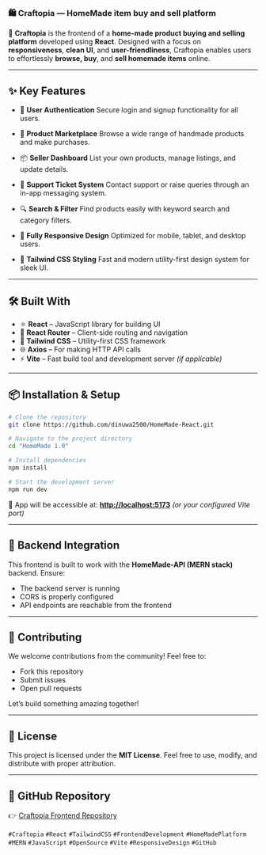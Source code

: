 ### 🛍️  Craftopia — HomeMade item buy and sell platform

🚀 **Craftopia** is the frontend of a **home-made product buying and selling platform** developed using **React**. Designed with a focus on **responsiveness**, **clean UI**, and **user-friendliness**, Craftopia enables users to effortlessly **browse, buy**, and **sell homemade items** online.

---

## ✨ Key Features

* 🔐 **User Authentication**
  Secure login and signup functionality for all users.

* 🛒 **Product Marketplace**
  Browse a wide range of handmade products and make purchases.

* 📦 **Seller Dashboard**
  List your own products, manage listings, and update details.

* 💬 **Support Ticket System**
  Contact support or raise queries through an in-app messaging system.

* 🔍 **Search & Filter**
  Find products easily with keyword search and category filters.

* 📱 **Fully Responsive Design**
  Optimized for mobile, tablet, and desktop users.

* 🎨 **Tailwind CSS Styling**
  Fast and modern utility-first design system for sleek UI.

---

## 🛠️ Built With

* ⚛️ **React** – JavaScript library for building UI
* 🔄 **React Router** – Client-side routing and navigation
* 🎨 **Tailwind CSS** – Utility-first CSS framework
* 🌐 **Axios** – For making HTTP API calls
* ⚡ **Vite** – Fast build tool and development server *(if applicable)*

---

## 📦 Installation & Setup

```bash
# Clone the repository
git clone https://github.com/dinuwa2500/HomeMade-React.git

# Navigate to the project directory
cd "HomeMade 1.0"

# Install dependencies
npm install

# Start the development server
npm run dev
```

🔗 App will be accessible at:
**[http://localhost:5173](http://localhost:5173)** *(or your configured Vite port)*

---

## 🔗 Backend Integration

This frontend is built to work with the **HomeMade-API (MERN stack)** backend. Ensure:

* The backend server is running
* CORS is properly configured
* API endpoints are reachable from the frontend

---

## 🙌 Contributing

We welcome contributions from the community!
Feel free to:

* Fork this repository
* Submit issues
* Open pull requests

Let’s build something amazing together!

---

## 📄 License

This project is licensed under the **MIT License**.
Feel free to use, modify, and distribute with proper attribution.

---

## 🔗 GitHub Repository

👉 [Craftopia Frontend Repository](https://github.com/dinuwa2500/HomeMade-React)

`#Craftopia` `#React` `#TailwindCSS` `#FrontendDevelopment` `#HomeMadePlatform` `#MERN` `#JavaScript` `#OpenSource` `#Vite` `#ResponsiveDesign` `#GitHub`
